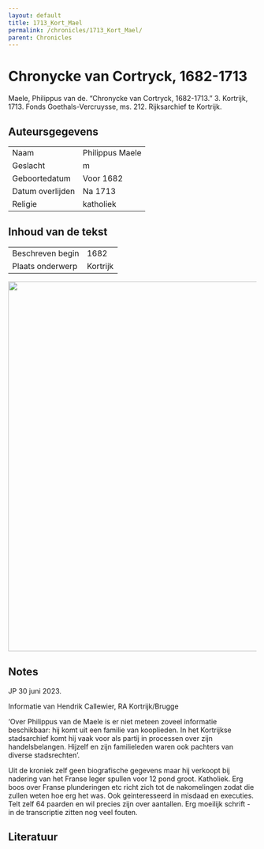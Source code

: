 ```yaml
---
layout: default
title: 1713_Kort_Mael
permalink: /chronicles/1713_Kort_Mael/
parent: Chronicles
--- 
```



# Chronycke van Cortryck, 1682-1713 

Maele, Philippus van de. “Chronycke van Cortryck, 1682-1713.” 3. Kortrijk, 1713. Fonds Goethals-Vercruysse, ms. 212. Rijksarchief te Kortrijk. 

## Auteursgegevens 

| | | 
| --------------- | --------------- | 
| Naam | Philippus Maele | 
| Geslacht | m | 
| Geboortedatum | Voor 1682 | 
| Datum overlijden | Na 1713 | 
| Religie | katholiek | 

## Inhoud van de tekst 

| | | 
| --------------- | --------------- | 
| Beschreven begin | 1682 | 
| Plaats onderwerp | Kortrijk | 

[<img src="..\..\barplots_chronicles\1713_Kort_Mael.jpg" width="750"/>](..\..\barplots_chronicles\1713_Kort_Mael.jpg) 

## Notes 

JP 30 juni 2023.

Informatie van Hendrik Callewier, RA Kortrijk/Brugge

‘Over Philippus van de Maele is er niet meteen zoveel informatie beschikbaar:
hij komt uit een familie van kooplieden. In het Kortrijkse stadsarchief komt
hij vaak voor als partij in processen over zijn handelsbelangen. Hijzelf en
zijn familieleden waren ook pachters van diverse stadsrechten’.

Uit de kroniek zelf geen biografische gegevens maar hij verkoopt bij nadering
van het Franse leger spullen voor 12 pond groot. Katholiek. Erg boos over
Franse plunderingen etc richt zich tot de nakomelingen zodat die zullen weten
hoe erg het was. Ook geinteresseerd in misdaad en executies. Telt zelf 64
paarden en wil precies zijn over aantallen. Erg moeilijk schrift - in de
transcriptie zitten nog veel fouten.





## Literatuur 

